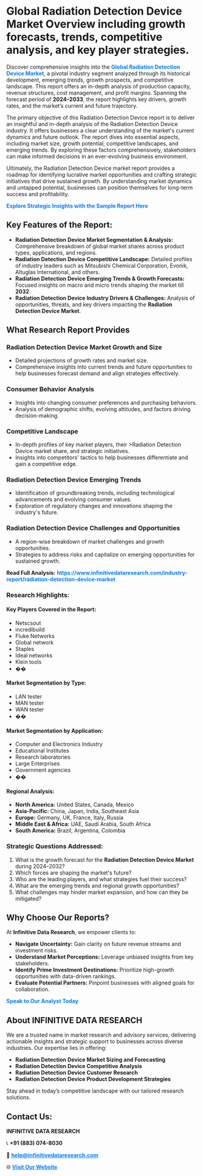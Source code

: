 <h1>Global Radiation Detection Device Market Overview including growth forecasts, trends, competitive analysis, and key player strategies.</h1>
<p>
Discover comprehensive insights into the 
<a href="https://www.infinitivedataresearch.com/industry-report/radiation-detection-device-market" rel="dofollow" style="color: #007BFF; text-decoration: none;"><strong>Global Radiation Detection Device Market</strong></a>, a pivotal industry segment analyzed through its historical development, emerging trends, growth prospects, and competitive landscape. This report offers an in-depth analysis of production capacity, revenue structures, cost management, and profit margins. Spanning the forecast period of <strong>2024–2033</strong>, the report highlights key drivers, growth rates, and the market’s current and future trajectory.
</p>
<p>
The primary objective of this Radiation Detection Device report is to deliver an insightful and in-depth analysis of the Radiation Detection Device industry. It offers businesses a clear understanding of the market's current dynamics and future outlook. The report dives into essential aspects, including market size, growth potential, competitive landscapes, and emerging trends. By exploring these factors comprehensively, stakeholders can make informed decisions in an ever-evolving business environment.
</p>
<p>
Ultimately, the Radiation Detection Device market report provides a roadmap for identifying lucrative market opportunities and crafting strategic initiatives that drive sustained growth. By understanding market dynamics and untapped potential, businesses can position themselves for long-term success and profitability.
</p>
<p>
<a href="https://www.infinitivedataresearch.com/request-sample/reportId=108911" style="color: #007BFF; text-decoration: none;"><strong>Explore Strategic Insights with the Sample Report Here</strong></a>
</p>

<h2>Key Features of the Report:</h2>
<ul>
<li><strong>Radiation Detection Device Market Segmentation & Analysis:</strong> Comprehensive breakdown of global market shares across product types, applications, and regions.</li>
<li><strong>Radiation Detection Device Competitive Landscape:</strong> Detailed profiles of industry leaders such as Mitsubishi Chemical Corporation, Evonik, Altuglas International, and others.</li>
<li><strong>Radiation Detection Device Emerging Trends & Growth Forecasts:</strong> Focused insights on macro and micro trends shaping the market till <strong>2032</strong>.</li>
<li><strong>Radiation Detection Device Industry Drivers & Challenges:</strong> Analysis of opportunities, threats, and key drivers impacting the <strong>Radiation Detection Device Market</strong>.</li>
</ul>

<h2>What Research Report Provides</h2>
<h3>Radiation Detection Device Market Growth and Size</h3>
<ul>
<li>Detailed projections of growth rates and market size.</li>
<li>Comprehensive insights into current trends and future opportunities to help businesses forecast demand and align strategies effectively.</li>
</ul>

<h3>Consumer Behavior Analysis</h3>
<ul>
<li>Insights into changing consumer preferences and purchasing behaviors.</li>
<li>Analysis of demographic shifts, evolving attitudes, and factors driving decision-making.</li>
</ul>

<h3>Competitive Landscape</h3>
<ul>
<li>In-depth profiles of key market players, their >Radiation Detection Device market share, and strategic initiatives.</li>
<li>Insights into competitors' tactics to help businesses differentiate and gain a competitive edge.</li>
</ul>

<h3>Radiation Detection Device Emerging Trends</h3>
<ul>
<li>Identification of groundbreaking trends, including technological advancements and evolving consumer values.</li>
<li>Exploration of regulatory changes and innovations shaping the industry's future.</li>
</ul>

<h3>Radiation Detection Device Challenges and Opportunities</h3>
<ul>
<li>A region-wise breakdown of market challenges and growth opportunities.</li>
<li>Strategies to address risks and capitalize on emerging opportunities for sustained growth.</li>
</ul>
<p><strong>Read Full Analysis:</strong> <a href="https://www.infinitivedataresearch.com/industry-report/radiation-detection-device-market" rel="dofollow" style="color: #007BFF; text-decoration: none;"><strong>https://www.infinitivedataresearch.com/industry-report/radiation-detection-device-market</strong></a></p>
<h3>Research Highlights:</h3>
<h4>Key Players Covered in the Report:</h4>
<ul><li>Netscsout</li><li>incredibuild</li><li>Fluke Networks</li><li>Global network</li><li>Staples</li><li>Ideal networks</li><li>Klein tools</li><li>��</li></ul>
<h4>Market Segmentation by Type:</h4>
<ul><li>LAN tester</li><li>MAN tester</li><li>WAN tester</li><li>��</li></ul>
<h4>Market Segmentation by Application:</h4>
<ul><li>Computer and Electronics Industry</li><li>Educational Institutes</li><li>Research laboratories</li><li>Large Enterprises</li><li>Government agencies</li><li>��</li></ul>

<h4>Regional Analysis:</h4>
<ul>
<li><strong>North America:</strong> United States, Canada, Mexico</li>
<li><strong>Asia-Pacific:</strong> China, Japan, India, Southeast Asia</li>
<li><strong>Europe:</strong> Germany, UK, France, Italy, Russia</li>
<li><strong>Middle East & Africa:</strong> UAE, Saudi Arabia, South Africa</li>
<li><strong>South America:</strong> Brazil, Argentina, Colombia</li>
</ul>

<h3>Strategic Questions Addressed:</h3>
<ol>
<li>What is the growth forecast for the <strong>Radiation Detection Device Market</strong> during 2024–2032?</li>
<li>Which forces are shaping the market's future?</li>
<li>Who are the leading players, and what strategies fuel their success?</li>
<li>What are the emerging trends and regional growth opportunities?</li>
<li>What challenges may hinder market expansion, and how can they be mitigated?</li>
</ol>

<h2>Why Choose Our Reports?</h2>
<p>At <strong>Infinitive Data Research</strong>, we empower clients to:</p>
<ul>
<li><strong>Navigate Uncertainty:</strong> Gain clarity on future revenue streams and investment risks.</li>
<li><strong>Understand Market Perceptions:</strong> Leverage unbiased insights from key stakeholders.</li>
<li><strong>Identify Prime Investment Destinations:</strong> Prioritize high-growth opportunities with data-driven rankings.</li>
<li><strong>Evaluate Potential Partners:</strong> Pinpoint businesses with aligned goals for collaboration.</li>
</ul>
<p><a href="https://www.infinitivedataresearch.com/industry-report/radiation-detection-device-market" rel="dofollow" style="color: #007BFF; text-decoration: none;"><strong>Speak to Our Analyst Today</strong></a></p>

<h2>About INFINITIVE DATA RESEARCH</h2>
<p>We are a trusted name in market research and advisory services, delivering actionable insights and strategic support to businesses across diverse industries. Our expertise lies in offering:</p>
<ul>
<li><strong>Radiation Detection Device Market Sizing and Forecasting</strong></li>
<li><strong>Radiation Detection Device Competitive Analysis</strong></li>
<li><strong>Radiation Detection Device Customer Research</strong></li>
<li><strong>Radiation Detection Device Product Development Strategies</strong></li>
</ul>
<p>Stay ahead in today’s competitive landscape with our tailored research solutions.</p>

<h2>Contact Us:</h2>
<p><strong>INFINITIVE DATA RESEARCH</strong></p>
<p>📞 <strong>+91 (883) 074-8030</strong></p>
<p>📧 <strong><a href="mailto:help@infinitivedataresearch.com" style="color: #007BFF;">help@infinitivedataresearch.com</a></strong></p>
<p>🌐 <strong><a href="https://www.infinitivedataresearch.com" rel="dofollow" style="color: #007BFF;">Visit Our Website</a></strong></p>